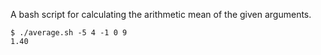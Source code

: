 A bash script for calculating the arithmetic mean of the given arguments.

```
$ ./average.sh -5 4 -1 0 9
1.40
```
